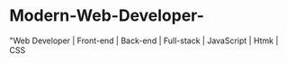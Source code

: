 # Modern-Web-Developer-
"Web Developer | Front-end | Back-end | Full-stack | JavaScript | Htmk | CSS
